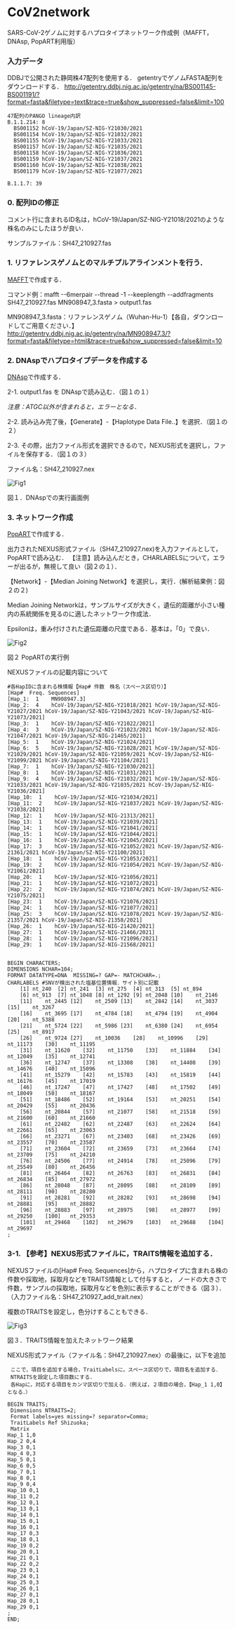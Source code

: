 # CoV2network

SARS-CoV-2ゲノムに対するハプロタイプネットワーク作成例（MAFFT，DNAsp, PopART利用版）

### 入力データ

DDBJで公開された静岡株47配列を使用する．
getentryでゲノムFASTA配列をダウンロードする．
http://getentry.ddbj.nig.ac.jp/getentry/na/BS001145-BS001191/?format=fasta&filetype=text&trace=true&show_suppressed=false&limit=100
```
47配列のPANGO lineage内訳
B.1.1.214: 8
  BS001152 hCoV-19/Japan/SZ-NIG-Y21030/2021
  BS001154 hCoV-19/Japan/SZ-NIG-Y21032/2021
  BS001155 hCoV-19/Japan/SZ-NIG-Y21033/2021
  BS001157 hCoV-19/Japan/SZ-NIG-Y21035/2021
  BS001158 hCoV-19/Japan/SZ-NIG-Y21036/2021
  BS001159 hCoV-19/Japan/SZ-NIG-Y21037/2021
  BS001160 hCoV-19/Japan/SZ-NIG-Y21038/2021
  BS001179 hCoV-19/Japan/SZ-NIG-Y21077/2021

B.1.1.7: 39
```
### 0. 配列IDの修正
 コメント行に含まれるID名は，hCoV-19/Japan/SZ-NIG-Y21018/2021のような株名のみにしたほうが良い．
 
 サンプルファイル：SH47_210927.fas
 
 
### 1. リファレンスゲノムとのマルチプルアラインメントを行う．
 [MAFFT](https://mafft.cbrc.jp/alignment/software/)で作成する．
 
 コマンド例：mafft --6merpair --thread -1 --keeplength --addfragments SH47_210927.fas MN908947_3.fasta > output1.fas

 MN908947_3.fasta：リファレンスゲノム（Wuhan-Hu-1）【各自，ダウンロードしてご用意ください．】
 http://getentry.ddbj.nig.ac.jp/getentry/na/MN908947.3/?format=fasta&filetype=html&trace=true&show_suppressed=false&limit=10

### 2. DNAspでハプロタイプデータを作成する
  [DNAsp](http://www.ub.edu/dnasp/)で作成する．

2-1. output1.fas を DNAspで読み込む．（図１の１）

*注意：ATGC以外が含まれると，エラーとなる．*

2-2. 読み込み完了後，【Generate】-【Haplotype Data File..】を選択．（図１の２）

2-3. その際，出力ファイル形式を選択できるので，NEXUS形式を選択し，ファイルを保存する．（図１の３）

ファイル名：SH47_210927.nex

![Fig1](https://user-images.githubusercontent.com/89957075/134689148-6e42e2a4-7ebd-4976-8432-cdae9668b70d.PNG)

図１．DNAspでの実行画面例

### 3. ネットワーク作成
   [PopART](http://popart.otago.ac.nz/index.shtml)で作成する．
   
   出力されたNEXUS形式ファイル（SH47_210927.nex)を入力ファイルとして，PopARTで読み込む．
    【注意】読み込んだとき，CHARLABELSについて，エラーが出るが，無視して良い（図２の１）．
 
 【Network】-【Median Joining Network】を選択し，実行．(解析結果例：図２の２)
  
  Median Joining Networkは，サンプルサイズが大きく，遺伝的距離が小さい種内の系統関係を見るのに適したネットワーク作成法．
  
  Epsilonは，重み付けされた遺伝距離の尺度である．基本は，「0」で良い．
  
![Fig2](https://user-images.githubusercontent.com/89957075/134666234-d1ed8f60-1b90-4740-85d6-57a1ab267804.PNG)

図２ PopARTの実行例

NEXUSファイルの記載内容について
```
#各HapIDに含まれる株情報【Hap# 件数　株名（スペース区切り）】
[Hap#  Freq. Sequences]
[Hap_1:  1    MN908947.3]
[Hap_2:  4    hCoV-19/Japan/SZ-NIG-Y21018/2021 hCoV-19/Japan/SZ-NIG-Y21027/2021 hCoV-19/Japan/SZ-NIG-Y21043/2021 hCoV-19/Japan/SZ-NIG-Y21073/2021]
[Hap_3:  1    hCoV-19/Japan/SZ-NIG-Y21022/2021]
[Hap_4:  3    hCoV-19/Japan/SZ-NIG-Y21023/2021 hCoV-19/Japan/SZ-NIG-Y21047/2021 hCoV-19/Japan/SZ-NIG-21465/2021]
[Hap_5:  1    hCoV-19/Japan/SZ-NIG-Y21024/2021]
[Hap_6:  5    hCoV-19/Japan/SZ-NIG-Y21028/2021 hCoV-19/Japan/SZ-NIG-Y21029/2021 hCoV-19/Japan/SZ-NIG-Y21059/2021 hCoV-19/Japan/SZ-NIG-Y21099/2021 hCoV-19/Japan/SZ-NIG-Y21104/2021]
[Hap_7:  1    hCoV-19/Japan/SZ-NIG-Y21030/2021]
[Hap_8:  1    hCoV-19/Japan/SZ-NIG-Y21031/2021]
[Hap_9:  4    hCoV-19/Japan/SZ-NIG-Y21032/2021 hCoV-19/Japan/SZ-NIG-Y21033/2021 hCoV-19/Japan/SZ-NIG-Y21035/2021 hCoV-19/Japan/SZ-NIG-Y21036/2021]
[Hap_10:  1    hCoV-19/Japan/SZ-NIG-Y21034/2021]
[Hap_11:  2    hCoV-19/Japan/SZ-NIG-Y21037/2021 hCoV-19/Japan/SZ-NIG-Y21038/2021]
[Hap_12:  1    hCoV-19/Japan/SZ-NIG-21313/2021]
[Hap_13:  1    hCoV-19/Japan/SZ-NIG-Y21039/2021]
[Hap_14:  1    hCoV-19/Japan/SZ-NIG-Y21041/2021]
[Hap_15:  1    hCoV-19/Japan/SZ-NIG-Y21044/2021]
[Hap_16:  1    hCoV-19/Japan/SZ-NIG-Y21045/2021]
[Hap_17:  3    hCoV-19/Japan/SZ-NIG-Y21052/2021 hCoV-19/Japan/SZ-NIG-21361/2021 hCoV-19/Japan/SZ-NIG-Y21100/2021]
[Hap_18:  1    hCoV-19/Japan/SZ-NIG-Y21053/2021]
[Hap_19:  2    hCoV-19/Japan/SZ-NIG-Y21054/2021 hCoV-19/Japan/SZ-NIG-Y21061/2021]
[Hap_20:  1    hCoV-19/Japan/SZ-NIG-Y21056/2021]
[Hap_21:  1    hCoV-19/Japan/SZ-NIG-Y21072/2021]
[Hap_22:  2    hCoV-19/Japan/SZ-NIG-Y21074/2021 hCoV-19/Japan/SZ-NIG-Y21075/2021]
[Hap_23:  1    hCoV-19/Japan/SZ-NIG-Y21076/2021]
[Hap_24:  1    hCoV-19/Japan/SZ-NIG-Y21077/2021]
[Hap_25:  3    hCoV-19/Japan/SZ-NIG-Y21078/2021 hCoV-19/Japan/SZ-NIG-21357/2021 hCoV-19/Japan/SZ-NIG-21358/2021]
[Hap_26:  1    hCoV-19/Japan/SZ-NIG-21420/2021]
[Hap_27:  1    hCoV-19/Japan/SZ-NIG-21466/2021]
[Hap_28:  1    hCoV-19/Japan/SZ-NIG-Y21096/2021]
[Hap_29:  1    hCoV-19/Japan/SZ-NIG-21568/2021]


BEGIN CHARACTERS;
DIMENSIONS NCHAR=104;
FORMAT DATATYPE=DNA  MISSING=? GAP=- MATCHCHAR=.;
CHARLABELS #SNVが検出された塩基位置情報．サイト別に記載
	[1]	nt_240	[2]	nt_241	[3]	nt_275	[4]	nt_313	[5]	nt_894
	[6]	nt_913	[7]	nt_1048	[8]	nt_1292	[9]	nt_2048	[10]	nt_2146
	[11]	nt_2445	[12]	nt_2509	[13]	nt_2842	[14]	nt_3037	[15]	nt_3267
	[16]	nt_3695	[17]	nt_4784	[18]	nt_4794	[19]	nt_4904	[20]	nt_5388
	[21]	nt_5724	[22]	nt_5986	[23]	nt_6380	[24]	nt_6954	[25]	nt_8917
	[26]	nt_9724	[27]	nt_10036	[28]	nt_10996	[29]	nt_11173	[30]	nt_11195
	[31]	nt_11620	[32]	nt_11750	[33]	nt_11884	[34]	nt_12049	[35]	nt_12741
	[36]	nt_12747	[37]	nt_13308	[38]	nt_14408	[39]	nt_14676	[40]	nt_15096
	[41]	nt_15279	[42]	nt_15783	[43]	nt_15819	[44]	nt_16176	[45]	nt_17019
	[46]	nt_17247	[47]	nt_17427	[48]	nt_17502	[49]	nt_18049	[50]	nt_18167
	[51]	nt_18486	[52]	nt_19164	[53]	nt_20251	[54]	nt_20429	[55]	nt_20436
	[56]	nt_20844	[57]	nt_21077	[58]	nt_21518	[59]	nt_21600	[60]	nt_21660
	[61]	nt_22482	[62]	nt_22487	[63]	nt_22624	[64]	nt_22661	[65]	nt_23063
	[66]	nt_23271	[67]	nt_23403	[68]	nt_23426	[69]	nt_23557	[70]	nt_23587
	[71]	nt_23604	[72]	nt_23659	[73]	nt_23664	[74]	nt_23709	[75]	nt_24210
	[76]	nt_24506	[77]	nt_24914	[78]	nt_25096	[79]	nt_25549	[80]	nt_26456
	[81]	nt_26464	[82]	nt_26763	[83]	nt_26831	[84]	nt_26834	[85]	nt_27972
	[86]	nt_28048	[87]	nt_28095	[88]	nt_28109	[89]	nt_28111	[90]	nt_28280
	[91]	nt_28281	[92]	nt_28282	[93]	nt_28698	[94]	nt_28881	[95]	nt_28882
	[96]	nt_28883	[97]	nt_28975	[98]	nt_28977	[99]	nt_29250	[100]	nt_29353
	[101]	nt_29468	[102]	nt_29679	[103]	nt_29688	[104]	nt_29697
;
```

### 3-1. 【参考】NEXUS形式ファイルに，TRAITS情報を追加する．
 
  NEXUSファイルの[Hap#  Freq. Sequences]から，ハプロタイプに含まれる株の件数や採取地，採取月などをTRAITS情報として付与すると，
  ノードの大きさで件数，サンプルの採取地，採取月などを色別に表示することができる（図３）．（入力ファイル名：SH47_210927_add_trait.nex）
  
  複数のTRAITSを設定し，色分けすることもできる．

![Fig3](https://user-images.githubusercontent.com/89957075/134686954-44680b80-b1b6-462e-97fc-f488c953ce10.png)

図３．TRAITS情報を加えたネットワーク結果
 
  NEXUS形式ファイル（ファイル名：SH47_210927.nex）の最後に，以下を追加
 
 
 ```
  ここで，項目を追加する場合，TraitLabelsに，スペース区切りで，項目名を追加する．
  NTRAITSを設定した項目数にする．
  各Hapに，対応する項目をカンマ区切りで加える．（例えば，２項目の場合，【Hap_1 1,0】となる．）
 
 BEGIN TRAITS;
  Dimensions NTRAITS=2;
  Format labels=yes missing=? separator=Comma;
  TraitLabels Ref Shizuoka;
  Matrix
Hap_1 1,0
Hap_2 0,4
Hap_3 0,1
Hap_4 0,3
Hap_5 0,1
Hap_6 0,5
Hap_7 0,1
Hap_8 0,1
Hap_9 0,4
Hap_10 0,1
Hap_11 0,2
Hap_12 0,1
Hap_13 0,1
Hap_14 0,1
Hap_15 0,1
Hap_16 0,1
Hap_17 0,3
Hap_18 0,1
Hap_19 0,2
Hap_20 0,1
Hap_21 0,1
Hap_22 0,2
Hap_23 0,1
Hap_24 0,1
Hap_25 0,3
Hap_26 0,1
Hap_27 0,1
Hap_28 0,1
Hap_29 0,1
;
END;
 ```
